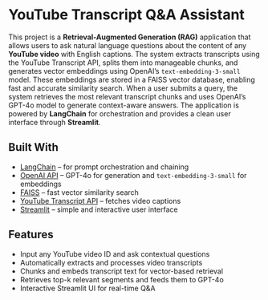# YouTube Transcript Q&A Assistant

This project is a **Retrieval-Augmented Generation (RAG)** application that allows users to ask natural language questions about the content of any **YouTube video** with English captions. The system extracts transcripts using the YouTube Transcript API, splits them into manageable chunks, and generates vector embeddings using OpenAI’s `text-embedding-3-small` model. These embeddings are stored in a FAISS vector database, enabling fast and accurate similarity search. When a user submits a query, the system retrieves the most relevant transcript chunks and uses OpenAI’s GPT-4o model to generate context-aware answers. The application is powered by **LangChain** for orchestration and provides a clean user interface through **Streamlit**.

## Built With

- [LangChain](https://github.com/langchain-ai/langchain) – for prompt orchestration and chaining  
- [OpenAI API](https://platform.openai.com/) – GPT-4o for generation and `text-embedding-3-small` for embeddings  
- [FAISS](https://github.com/facebookresearch/faiss) – fast vector similarity search  
- [YouTube Transcript API](https://github.com/jdepoix/youtube-transcript-api) – fetches video captions  
- [Streamlit](https://streamlit.io) – simple and interactive user interface  

## Features

- Input any YouTube video ID and ask contextual questions  
- Automatically extracts and processes video transcripts  
- Chunks and embeds transcript text for vector-based retrieval  
- Retrieves top-k relevant segments and feeds them to GPT-4o  
- Interactive Streamlit UI for real-time Q&A  
